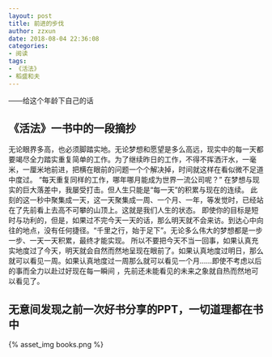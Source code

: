 ```yaml
---
layout: post
title: 前进的步伐
author: zzxun
date: 2018-08-04 22:36:08
categories:
- 阅读
tags:
- 《活法》
- 稻盛和夫
---
```


——给这个年龄下自己的话
## 《活法》一书中的一段摘抄 ##
无论眼界多高，也必须脚踏实地。无论梦想和愿望是多么高远，现实中的每一天都要竭尽全力踏实重复简单的工作。为了继续昨日的工作，不得不挥洒汗水，一毫米，一厘米地前进，把横在眼前的问题一个个解决掉，时间就这样在看似微不足道中度过。
“每天重复同样的工作，哪年哪月能成为世界一流公司呢？”
 在梦想与现实的巨大落差中，我屡受打击。但人生只能是“每一天”的积累与现在的连续。
 此刻的这一秒中聚集成一天，这一天聚集成一周、一个月、一年，等发觉时，已经站在了先前看上去高不可攀的山顶上。这就是我们人生的状态。
 即使你的目标是短时与功利的，但是，如果过不完今天一天的话，那么明天就不会来访。到达心中向往的地点，没有任何捷径。“千里之行，始于足下”。无论多么伟大的梦想都是一步一步、一天一天积累，最终才能实现。
 所以不要把今天不当一回事，如果认真充实地度过了今天，明天就会自然而然地呈现在眼前了。如果认真地度过明日，那么就可以看见一周。如果认真地度过一周那么就可以看见一个月……即使不考虑以后的事而全力以赴过好现在每一瞬间 ，先前还未能看见的未来之象就自热而然地可以看见了。

## 无意间发现之前一次好书分享的PPT，一切道理都在书中
{% asset_img books.png %}





